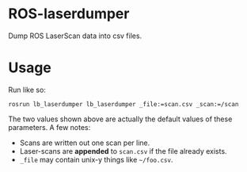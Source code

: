 # ROS-laserdumper
Dump ROS LaserScan data into csv files.

# Usage

Run like so:

```
rosrun lb_laserdumper lb_laserdumper _file:=scan.csv _scan:=/scan
```

The two values shown above are actually the default values of these parameters.
A few notes:

- Scans are written out one scan per line.
- Laser-scans are **appended** to `scan.csv` if the file already exists.
- `_file` may contain unix-y things like `~/foo.csv`.

